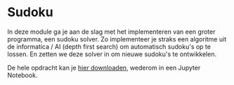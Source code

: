 # Sudoku
In deze module ga je aan de slag met het implementeren van een groter programma, een sudoku solver. Zo implementeer je straks een algoritme uit de informatica / AI (depth first search) om automatisch sudoku's op te lossen. En zetten we deze solver in om nieuwe sudoku's te ontwikkelen.

De hele opdracht kan je [hier downloaden](https://github.com/Jelleas/sudoku/archive/master.zip), wederom in een Jupyter Notebook.
